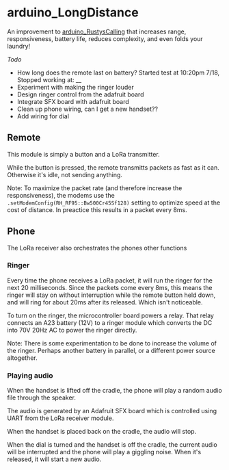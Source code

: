 # arduino_LongDistance
An improvement to [arduino_RustysCalling]() that increases range, responsiveness, battery life, reduces complexity, and even folds your laundry!

_Todo_
* How long does the remote last on battery? Started test at 10:20pm 7/18, Stopped working at: __
* Experiment with making the ringer louder
* Design ringer control from the adafruit board
* Integrate SFX board with adafruit board
* Clean up phone wiring, can I get a new handset??
* Add wiring for dial

## Remote
This module is simply a button and a LoRa transmitter.

While the button is pressed, the remote transmitts packets as fast as it can. Otherwise it's idle, not sending anything.

Note: To maximize the packet rate (and therefore increase the responsiveness), the modems use the `.setModemConfig(RH_RF95::Bw500Cr45Sf128)` setting to optimize speed at the cost of distance. In preactice this results in a packet every 8ms.

## Phone
The LoRa receiver also orchestrates the phones other functions

### Ringer
Every time the phone receives a LoRa packet, it will run the ringer for the next 20 milliseconds. Since the packets come every 8ms, this means the ringer will stay on without interruption while the remote button held down, and will ring for about 20ms after its released. Which isn't noticeable.

To turn on the ringer, the microcontroller board powers a relay. That relay connects an A23 battery (12V) to a ringer module which converts the DC into 70V 20Hz AC to power the ringer directly.

Note: There is some experimentation to be done to increase the volume of the ringer. Perhaps another battery in parallel, or a different power source altogether.

### Playing audio
When the handset is lifted off the cradle, the phone will play a random audio file through the speaker.

The audio is generated by an Adafruit SFX board which is controlled using UART from the LoRa receiver module.

When the handset is placed back on the cradle, the audio will stop.

When the dial is turned and the handset is off the cradle, the current audio will be interrupted and the phone will play a giggling noise. When it's released, it will start a new audio.

